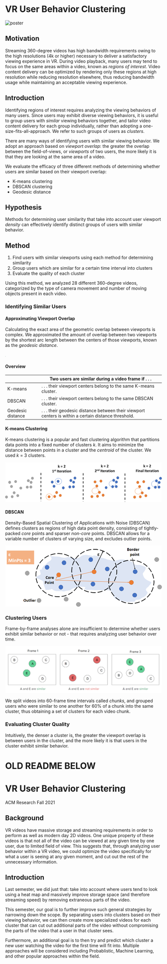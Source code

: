 # VR User Behavior Clustering

![poster](Images\poster.jpg)

## Motivation

Streaming 360-degree videos has high bandwidth requirements owing to the high resolutions (4k or higher) necessary to deliver a satisfactory viewing experience in VR. During video playback, many users may tend to focus on the same areas within a video, known as *regions of interest*. Video content delivery can be optimized by rendering only these regions at high resolution while reducing resolution elsewhere, thus reducing bandwidth usage while maintaining an acceptable viewing experience.

## **Introduction**

Identifying regions of interest requires analyzing the viewing behaviors of many users. Since users may exhibit diverse viewing behaviors, it is useful to group users with *similar* viewing behaviors together, and tailor video content delivery for each group individually, rather than adopting a one-size-fits-all-approach. We refer to such groups of users as *clusters*.

There are many ways of identifying users with similar viewing behavior. We adopt an approach based on *viewport overlap*: the greater the overlap between the field-of-views, or *viewports* of two users, the more likely it is that they are looking at the same area of a video.

We evaluate the efficacy of three different methods of determining whether users are similar based on their viewport overlap:

- K-means clustering
- DBSCAN clustering
- Geodesic distance

## Hypothesis

Methods for determining user similarity that take into account user viewport *density* can effectively identify distinct groups of users with similar behavior.

## Method

1. Find users with similar viewports using each method for determining similarity
2. Group users which are similar for a certain time interval into clusters
3. Evaluate the quality of each cluster

Using this method, we analyzed 28 different 360-degree videos, categorized by the type of camera movement and number of moving objects present in each video.

### Identifying Similar Users

#### Approximating Viewport Overlap

Calculating the exact area of the geometric overlap between viewports is complex. We approximated the amount of overlap between two viewports by the shortest arc length between the centers of those viewports, known as the *geodesic distance*.

<img src="https://upload.wikimedia.org/wikipedia/commons/thumb/c/cb/Illustration_of_great-circle_distance.svg/1200px-Illustration_of_great-circle_distance.svg.png" style="zoom:10%;" />

#### Overview

|                   | Two users are similar during a video frame if . . .          |
| ----------------- | ------------------------------------------------------------ |
| K-means           | . . . their viewport centers belong to the same K-means cluster. |
| DBSCAN            | . . . their viewport centers belong to the same DBSCAN cluster. |
| Geodesic distance | . . . their geodesic distance between their viewport centers is within a certain distance threshold. |

#### K-means Clustering

K-means clustering is a popular and fast clustering algorithm that partitions data points into a fixed number of clusters *k*. It aims to minimize the distance between points in a cluster and the *centroid* of the cluster. We used *k* = 3 clusters.

<img src="Images\kmeans.png" alt="K-means clustering" style="zoom:50%;" />

#### DBSCAN

Density-Based Spatial Clustering of Applications with Noise (DBSCAN) defines clusters as regions of high data point density, consisting of tightly-packed *core* points and sparser *non-core* points. DBSCAN allows for a variable number of clusters of varying size, and excludes outlier points.

<img src="Images\dbscan.png" alt="DBSCAN" style="zoom:60%;" />

### Clustering Users

Frame-by-frame analyses alone are insufficient to determine whether users exhibit similar behavior or not - that requires analyzing user behavior over time.

<img src="Images\clustering.png" alt="clustering" style="zoom:60%;" />

We split videos into 60-frame time intervals called *chunks*, and grouped users who were similar to one another for 60% of a chunk into the same cluster, thus obtaining a set of clusters for each video chunk.

### Evaluating Cluster Quality

Intuitively, the denser a cluster is, the greater the viewport overlap is between users in the cluster, and the more likely it is that users in the cluster exhibit similar behavior.



# OLD README BELOW

# VR User Behavior Clustering

ACM Research Fall 2021

## Background

VR videos have massive storage and streaming requirements in order to perform as well as modern day 2D videos. One unique property of these videos is that not all of the video can be viewed at any given time by one user, due to limited field of view. This suggests that, through analyzing user behavior within a VR video, we could optimize the video specifically for what a user is seeing at any given moment, and cut out the rest of the unnecessary information.

## Introduction

Last semester, we did just that: take into account where users tend to look using a heat map and massively improve storage space (and therefore streaming speed) by removing extraneous parts of the video.

This semester, our goal is to further improve such general strategies by narrowing down the scope. By separating users into clusters based on their viewing behavior, we can then create more specialized videos for each cluster that can cut out additional parts of the video without compromising the parts of the video that a user in that cluster sees.

Furthermore, an additional goal is to then try and predict which cluster a new user watching the video for the first time will fit into. Multiple approaches will be considered including Probablistic, Machine Learning, and other popular approaches within the field.

